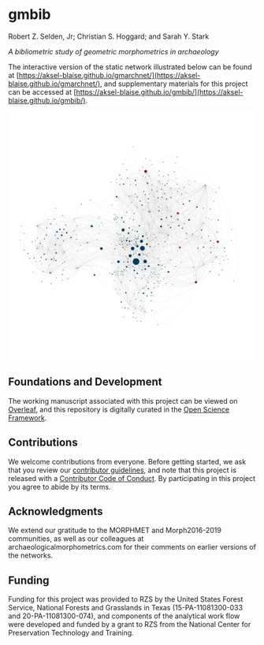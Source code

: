 # gmbib

Robert Z. Selden, Jr; Christian S. Hoggard; and Sarah Y. Stark

_A bibliometric study of geometric morphometrics in archaeology_

The interactive version of the static network illustrated below can be found at [https://aksel-blaise.github.io/gmarchnet/](https://aksel-blaise.github.io/gmarchnet/), and supplementary materials for this project can be accessed at [https://aksel-blaise.github.io/gmbib/](https://aksel-blaise.github.io/gmbib/).

![](./figs/gmarchnet.png)

## Foundations and Development

The working manuscript associated with this project can be viewed on [Overleaf](https://www.overleaf.com/read/syvknbmtnspq), and this repository is digitally curated in the [Open Science Framework](https://osf.io/fxnej/). 

## Contributions

We welcome contributions from everyone. Before getting started, we ask that you review our [contributor guidelines](CONTRIBUTING.md), and note that this project is released with a [Contributor Code of Conduct](CONDUCT.md). By participating in this project you agree to abide by its terms.

## Acknowledgments

We extend our gratitude to the MORPHMET and Morph2016-2019 communities, as well as our colleagues at archaeologicalmorphometrics.com for their comments on earlier versions of the networks.

## Funding

Funding for this project was provided to RZS by the United States Forest Service, National Forests and Grasslands in Texas (15-PA-11081300-033 and 20-PA-11081300-074), and components of the analytical work flow were developed and funded by a grant to RZS from the National Center for Preservation Technology and Training.
